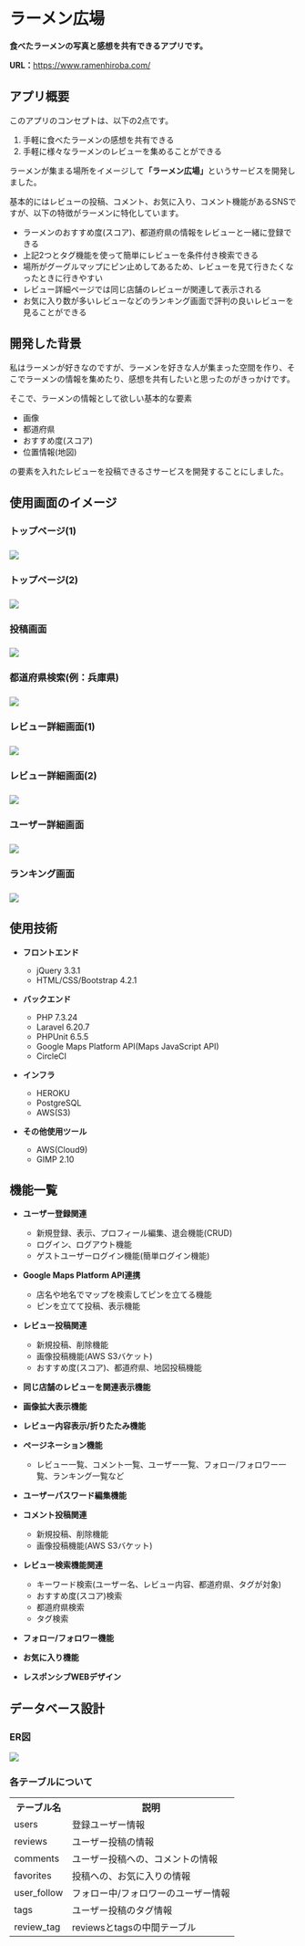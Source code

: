 <h1>ラーメン広場</h1>
<div>
    <p><b>食べたラーメンの写真と感想を共有できるアプリです。</b></p>
    <p><b>URL：</b><a href="https://www.ramenhiroba.com/" target="_blank">https://www.ramenhiroba.com/</a></p>
</div>
<div>
    <h2>アプリ概要</h2>
    <p>このアプリのコンセプトは、以下の2点です。
    <ol type="1">
        <li>手軽に食べたラーメンの感想を共有できる</li>
        <li>手軽に様々なラーメンのレビューを集めることができる</li>
    </ol>
    <p>ラーメンが集まる場所をイメージして<b>「ラーメン広場」</b>というサービスを開発しました。
    <p>基本的にはレビューの投稿、コメント、お気に入り、コメント機能があるSNSですが、以下の特徴がラーメンに特化しています。<p>
    <ul>
        <li>ラーメンのおすすめ度(スコア)、都道府県の情報をレビューと一緒に登録できる</li>
        <li>上記2つとタグ機能を使って簡単にレビューを条件付き検索できる</li>
        <li>場所がグーグルマップにピン止めしてあるため、レビューを見て行きたくなったときに行きやすい</li>
        <li>レビュー詳細ページでは同じ店舗のレビューが関連して表示される</li>
        <li>お気に入り数が多いレビューなどのランキング画面で評判の良いレビューを見ることができる</li>
</div>
<div>
    <h2>開発した背景</h2>
    <p>私はラーメンが好きなのですが、ラーメンを好きな人が集まった空間を作り、そこでラーメンの情報を集めたり、感想を共有したいと思ったのがきっかけです。</p>
    <p>そこで、ラーメンの情報として欲しい基本的な要素</p>
    <ul>
        <li>画像</li>
        <li>都道府県</li>
        <li>おすすめ度(スコア)</li>
        <li>位置情報(地図)</li>
    </ul>
    <p>の要素を入れたレビューを投稿できるさサービスを開発することにしました。</p>
<div>
    <h2>使用画面のイメージ</h2>
    <h3>トップページ(1)<h3>
    <img src="https://user-images.githubusercontent.com/72069383/104877852-1c557700-599e-11eb-9187-4ed04d89bf27.png">
    <h3>トップページ(2)<h3>
    <img src="https://user-images.githubusercontent.com/72069383/104877966-5888d780-599e-11eb-8c0c-cc8c4d65b0a5.png">
    <h3>投稿画面<h3>
    <img src="https://user-images.githubusercontent.com/72069383/104878138-bb7a6e80-599e-11eb-9862-2e3d22b814bf.png">
    <h3>都道府県検索(例：兵庫県)<h3>
    <img src="https://user-images.githubusercontent.com/72069383/104878380-2d52b800-599f-11eb-9447-cbc51e4eafa8.png">
    <h3>レビュー詳細画面(1)<h3>
    <img src="https://user-images.githubusercontent.com/72069383/104897619-ede69480-59bb-11eb-8025-068fd9116c4a.png">
    <h3>レビュー詳細画面(2)<h3>
    <img src="https://user-images.githubusercontent.com/72069383/104878749-db5e6200-599f-11eb-9207-7994419fbf4d.png">
    <h3>ユーザー詳細画面<h3>
    <img src="https://user-images.githubusercontent.com/72069383/104883126-99391e80-59a7-11eb-9c54-66ddfe295825.png">
    <h3>ランキング画面<h3>
    <img src="https://user-images.githubusercontent.com/72069383/104883537-43b14180-59a8-11eb-8b78-136822541a9f.png">
</div>
<div>
    <h2>使用技術</h2>
     <ul>
        <li><b>フロントエンド</b></li>  
         <ul type="circle">
             <li>jQuery 3.3.1</li>
             <li>HTML/CSS/Bootstrap 4.2.1</li>
         </ul>
    </ul>
    <ul>
        <li><b>バックエンド</b></li>  
         <ul type="circle">
             <li>PHP 7.3.24</li>
             <li>Laravel 6.20.7</li>
             <li>PHPUnit 6.5.5</li>
             <li>Google Maps Platform API(Maps JavaScript API)</li>
             <li>CircleCI</li>
         </ul>
    </ul>
    <ul>
        <li><b>インフラ</b></li>  
         <ul type="circle">
             <li>HEROKU</li>
             <li>PostgreSQL </li>
             <li>AWS(S3)</li>
         </ul>
    </ul>
    <ul>
        <li><b>その他使用ツール</b></li>  
         <ul type="circle">
             <li>AWS(Cloud9)</li>
             <li>GIMP 2.10</li>
         </ul>
    </ul>
</div>
<div>
    <h2>機能一覧</h2>
    <ul>
        <li><b>ユーザー登録関連</b></li>  
         <ul type="circle">
             <li>新規登録、表示、プロフィール編集、退会機能(CRUD)</li>
             <li>ログイン、ログアウト機能</li>
             <li>ゲストユーザーログイン機能(簡単ログイン機能)</li>
         </ul>
    </ul>
    <ul>
        <li><b>Google Maps Platform API連携</b></li>  
         <ul type="circle">
             <li>店名や地名でマップを検索してピンを立てる機能</li>
             <li>ピンを立てて投稿、表示機能</li>
         </ul>
    </ul>
    <ul>
        <li><b>レビュー投稿関連</b></li>  
         <ul type="circle">
             <li>新規投稿、削除機能</li>
             <li>画像投稿機能(AWS S3バケット)</li>
             <li>おすすめ度(スコア)、都道府県、地図投稿機能</li>
         </ul>
    </ul>
    <ul>
        <li><b>同じ店舗のレビューを関連表示機能</b></li> 
    </ul>
    <ul>
        <li><b>画像拡大表示機能</b></li> 
    </ul>
    <ul>
        <li><b>レビュー内容表示/折りたたみ機能</b></li> 
    </ul>
    <ul>
        <li><b>ページネーション機能</b></li>  
         <ul type="circle">
             <li>レビュー一覧、コメント一覧、ユーザー一覧、フォロー/フォロワー一覧、ランキング一覧など</li>
         </ul>
    </ul>     
    <ul>
        <li><b>ユーザーパスワード編集機能</b></li> 
    </ul>
    <ul>
        <li><b>コメント投稿関連</b></li>
        <ul type="circle">
             <li>新規投稿、削除機能</li>
             <li>画像投稿機能(AWS S3バケット)</li>
         </ul>
    </ul>
    <ul>
        <li><b>レビュー検索機能関連</b></li>
        <ul type="circle">
             <li>キーワード検索(ユーザー名、レビュー内容、都道府県、タグが対象)</li>
             <li>おすすめ度(スコア)検索</li>
             <li>都道府県検索</li>
             <li>タグ検索</li>
         </ul>
    </ul>
    <ul>
        <li><b>フォロー/フォロワー機能</b></li> 
    </ul>
    <ul>
        <li><b>お気に入り機能</b></li> 
    </ul>
    <ul>
        <li><b>レスポンシブWEBデザイン</b></li> 
    </ul>
</div>
<div>
    <h2>データベース設計</h2>
    <h3>ER図</h3>
    <img src="https://user-images.githubusercontent.com/72069383/104967890-d04f1480-5a27-11eb-850c-1a5015fea0cb.png">
    <h3>各テーブルについて</h3>
    <table>
        <tr>
            <th>テーブル名</th>
            <th>説明</th>
        </tr>
        <tr>
            <td>users</td>
            <td>登録ユーザー情報</td>
        </tr>
        <tr>
            <td>reviews</td>
            <td>ユーザー投稿の情報</td>
        </tr>
        <tr>
            <td>comments</td>
            <td>ユーザー投稿への、コメントの情報</td>
        </tr>
        <tr>
            <td>favorites</td>
            <td>投稿への、お気に入りの情報</td>
        </tr>
        <tr>
            <td>user_follow</td>
            <td>フォロー中/フォロワーのユーザー情報</td>
        </tr>
        <tr>
            <td>tags</td>
            <td>ユーザー投稿のタグ情報</td>
        </tr>
        <tr>
            <td>review_tag</td>
            <td>reviewsとtagsの中間テーブル</td>
        </tr>
    </table>    
</div>
